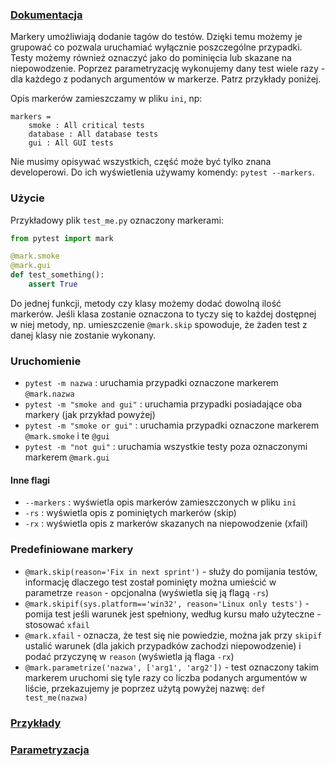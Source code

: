 ### [Dokumentacja](https://docs.pytest.org/en/latest/mark.html) 

Markery umożliwiają dodanie tagów do testów. Dzięki temu możemy je grupować co pozwala uruchamiać wyłącznie poszczególne 
przypadki. Testy możemy również oznaczyć jako do pominięcia lub skazane na niepowodzenie. Poprzez parametryzację 
wykonujemy dany test wiele razy - dla każdego z podanych argumentów w markerze. Patrz przykłady poniżej.

Opis markerów zamieszczamy w pliku `ini`, np:
```
markers = 
    smoke : All critical tests
    database : All database tests
    gui : All GUI tests
```
Nie musimy opisywać wszystkich, część może być tylko znana developerowi. Do ich wyświetlenia używamy komendy: 
`pytest --markers`.

### Użycie

Przykładowy plik `test_me.py` oznaczony markerami:
```python
from pytest import mark

@mark.smoke
@mark.gui
def test_something():
    assert True
```
Do jednej funkcji, metody czy klasy możemy dodać dowolną ilość markerów. Jeśli klasa zostanie oznaczona to tyczy się to 
każdej dostępnej w niej metody, np. umieszczenie `@mark.skip` spowoduje, że żaden test z danej klasy nie zostanie 
wykonany.

### Uruchomienie

- `pytest -m nazwa` : uruchamia przypadki oznaczone markerem `@mark.nazwa`
- `pytest -m "smoke and gui"` : uruchamia przypadki posiadające oba markery (jak przykład powyżej)
- `pytest -m "smoke or gui"` : uruchamia przypadki oznaczone markerem `@mark.smoke` i te `@gui`
- `pytest -m "not gui"` : uruchamia wszystkie testy poza oznaczonymi markerem `@mark.gui`

#### Inne flagi

- `--markers` : wyświetla opis markerów zamieszczonych w pliku `ini`
- `-rs` : wyświetla opis z pominiętych markerów (skip)
- `-rx` : wyświetla opis z markerów skazanych na niepowodzenie (xfail)

### Predefiniowane markery

- `@mark.skip(reason='Fix in next sprint')` - służy do pomijania testów, informację dlaczego test został pominięty można 
umieścić w parametrze `reason` - opcjonalna (wyświetla się ją flagą `-rs`)
- `@mark.skipif(sys.platform=='win32', reason='Linux only tests')` - pomija test jeśli warunek jest spełniony, według 
kursu mało użyteczne - stosować `xfail`
- `@mark.xfail` - oznacza, że test się nie powiedzie, można jak przy `skipif` ustalić warunek (dla jakich przypadków 
zachodzi niepowodzenie) i podać przyczynę w `reason` (wyświetla ją flaga `-rx`)
- `@mark.parametrize('nazwa', ['arg1', 'arg2'])` - test oznaczony takim markerem uruchomi się tyle razy co liczba 
podanych argumentów w liście, przekazujemy je poprzez użytą powyżej nazwę: `def test_me(nazwa)`

### [Przykłady](https://docs.pytest.org/en/latest/skipping.html)
### [Parametryzacja](https://docs.pytest.org/en/latest/parametrize.html)
